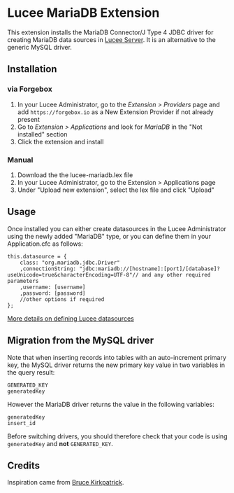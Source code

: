 # Lucee MariaDB Extension

This extension installs the MariaDB Connector/J Type 4 JDBC driver for creating MariaDB data sources in [Lucee Server](http://lucee.org/). It is an alternative to the generic MySQL driver.

## Installation

### via Forgebox

1. In your Lucee Administrator, go to the _Extension > Providers_ page and add `https://forgebox.io` as a New Extension Provider if not already present
2. Go to _Extension > Applications_ and look for _MariaDB_ in the "Not installed" section
3. Click the extension and install

### Manual

1. Download the the lucee-mariadb.lex file
2. In your Lucee Administrator, go to the Extension > Applications page
3. Under "Upload new extension", select the lex file and click "Upload" 

## Usage

Once installed you can either create datasources in the Lucee Administrator using the newly added "MariaDB" type, or you can define them in your Application.cfc as follows:

```
this.datasource = {
	class: "org.mariadb.jdbc.Driver"
	,connectionString: "jdbc:mariadb://[hostname]:[port]/[database]?useUnicode=true&characterEncoding=UTF-8"// and any other required parameters
	,username: [username]
	,password: [password]
	//other options if required
};
```
[More details on defining Lucee datasources](https://docs.lucee.org/guides/cookbooks/datasource-define-datasource.html)

## Migration from the MySQL driver

Note that when inserting records into tables with an auto-increment primary key, the MySQL driver returns the new primary key value in two variables in the query result:
```
GENERATED_KEY
generatedKey
```
However the MariaDB driver returns the value in the following variables:
```
generatedKey
insert_id
```
Before switching drivers, you should therefore check that your code is using `generatedKey` and **not** `GENERATED_KEY`.


## Credits

Inspiration came from [Bruce Kirkpatrick](https://github.com/jetendo).